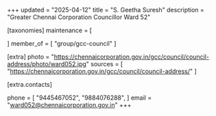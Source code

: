 +++
updated = "2025-04-12"
title = "S. Geetha Suresh"
description = "Greater Chennai Corporation Councillor Ward 52"

[taxonomies]
maintenance = [

]
member_of = [
    "group/gcc-council"
]

[extra]
photo = "https://chennaicorporation.gov.in/gcc/council/council-address/photo/ward052.jpg"
sources = [
    "https://chennaicorporation.gov.in/gcc/council/council-address/"
]

[extra.contacts]

phone = [
    "9445467052",
    "9884076288",
    ]
email = "ward052@chennaicorporation.gov.in"
+++